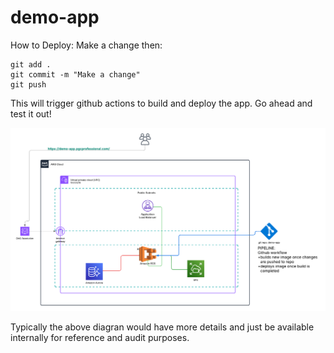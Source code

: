 # demo-app
How to Deploy: Make a change then:

```
git add .
git commit -m "Make a change"
git push
```
This will trigger github actions to build and deploy the app. Go ahead and test it out!

![Demo App Diagram](https://github.com/pgreene/demo-app/blob/main/images/demo_app.png)

Typically the above diagran would have more details and just be available internally for reference and audit purposes.
